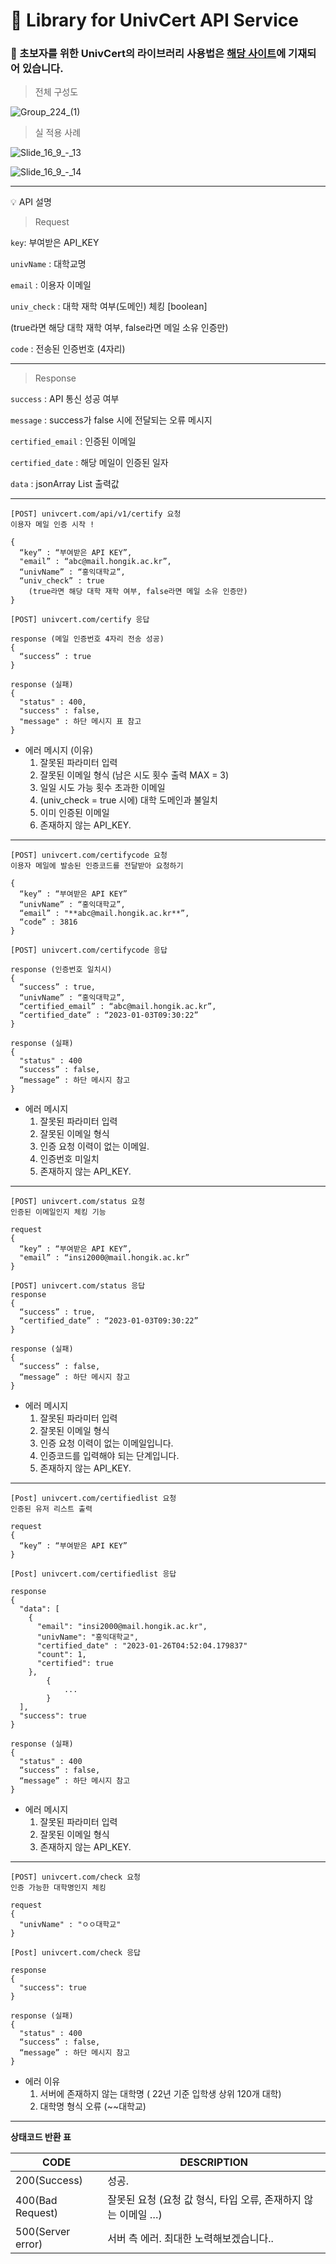 # 🚀 Library for UnivCert API Service

### 🐣 초보자를 위한 UnivCert의 라이브러리 사용법은 [해당 사이트](https://github.com/in-seo/univcert)에 기재되어 있습니다.

> 전체 구성도
> 

![Group_224_(1)](https://s3.us-west-2.amazonaws.com/secure.notion-static.com/856d10b3-c413-4600-9f51-29ca51664db8/Group_250.png?X-Amz-Algorithm=AWS4-HMAC-SHA256&X-Amz-Content-Sha256=UNSIGNED-PAYLOAD&X-Amz-Credential=AKIAT73L2G45EIPT3X45%2F20230211%2Fus-west-2%2Fs3%2Faws4_request&X-Amz-Date=20230211T023712Z&X-Amz-Expires=86400&X-Amz-Signature=9df9ef4875d1bcb8a2217f16eef2643954037be7d8ce492f0cea8a26443bc59d&X-Amz-SignedHeaders=host&response-content-disposition=filename%3D%22Group%2520250.png%22&x-id=GetObject)

> 실 적용 사례
> 

![Slide_16_9_-_13](https://user-images.githubusercontent.com/94730032/218089897-941512eb-1eef-4f27-99ea-5fe13ccd37bd.svg)

![Slide_16_9_-_14](https://user-images.githubusercontent.com/94730032/218089900-9b5ff24f-07c0-4978-9395-9e1242fb1d13.svg)

---

💡 API 설명

> Request
> 

`key`: 부여받은 API_KEY

`univName` : 대학교명

`email` : 이용자 이메일

`univ_check` : 대학 재학 여부(도메인) 체킹 [boolean] 

   (true라면 해당 대학 재학 여부, false라면 메일 소유 인증만)

`code` : 전송된 인증번호 (4자리)

---

> Response
> 

`success` : API 통신 성공 여부

`message` : success가 false 시에 전달되는 오류 메시지

`certified_email` : 인증된 이메일

`certified_date` : 해당 메일이 인증된 일자

`data` : jsonArray List 출력값

---

```
[POST] univcert.com/api/v1/certify 요청 
이용자 메일 인증 시작 !

{
  “key” : “부여받은 API KEY”,
  "email” : “abc@mail.hongik.ac.kr”,
  “univName” : “홍익대학교”,
  “univ_check” : true  
	(true라면 해당 대학 재학 여부, false라면 메일 소유 인증만)
}
```

```
[POST] univcert.com/certify 응답

response (메일 인증번호 4자리 전송 성공)
{
  “success” : true
}

response (실패) 
{
  "status" : 400,
  "success" : false,
  "message" : 하단 메시지 표 참고
}
```

- 에러 메시지 (이유)
    1. 잘못된 파라미터 입력
    2. 잘못된 이메일 형식 (남은 시도 횟수 출력 MAX = 3)
    3. 일일 시도 가능 횟수 초과한 이메일
    4. (univ_check = true 시에) 대학 도메인과 불일치 
    5. 이미 인증된 이메일
    6. 존재하지 않는 API_KEY.

---

```
[POST] univcert.com/certifycode 요청
이용자 메일에 발송된 인증코드를 전달받아 요청하기

{
  “key” : “부여받은 API KEY”
  “univName” : “홍익대학교”,
  “email” : "**abc@mail.hongik.ac.kr**”,
  “code” : 3816
}
```

```
[POST] univcert.com/certifycode 응답

response (인증번호 일치시)
{
  “success” : true,
  “univName” : “홍익대학교”,
  “certified_email” : “abc@mail.hongik.ac.kr”,
  “certified_date” : “2023-01-03T09:30:22”
}

response (실패)
{
  "status" : 400
  “success” : false,
  “message” : 하단 메시지 참고
}
```

- 에러 메시지
    1. 잘못된 파라미터 입력
    2. 잘못된 이메일 형식
    3. 인증 요청 이력이 없는 이메일.
    4. 인증번호 미일치
    5. 존재하지 않는 API_KEY.

---

```
[POST] univcert.com/status 요청
인증된 이메일인지 체킹 기능

request
{
  “key” : “부여받은 API KEY”,
  "email” : “insi2000@mail.hongik.ac.kr” 
}
```

```
[POST] univcert.com/status 응답
response
{
  “success” : true,
  “certified_date” : “2023-01-03T09:30:22”
}

response (실패)
{
  “success” : false,
  “message” : 하단 메시지 참고
}
```

- 에러 메시지
    1. 잘못된 파라미터 입력
    2. 잘못된 이메일 형식
    3. 인증 요청 이력이 없는 이메일입니다.
    4. 인증코드를 입력해야 되는 단계입니다.
    5. 존재하지 않는 API_KEY.

---

```
[Post] univcert.com/certifiedlist 요청
인증된 유저 리스트 출력

request
{
  “key” : “부여받은 API KEY”
}
```

```
[Post] univcert.com/certifiedlist 응답

response
{
  "data": [
    {
      "email": "insi2000@mail.hongik.ac.kr",
      "univName": "홍익대학교",
      "certified_date" : "2023-01-26T04:52:04.179837"
      "count": 1,
      "certified": true
    },
		{
			...
		}
  ],
  "success": true
}

response (실패)
{
  "status" : 400
  “success” : false,
  “message” : 하단 메시지 참고
}
```

- 에러 메시지
    1. 잘못된 파라미터 입력
    2. 잘못된 이메일 형식
    3. 존재하지 않는 API_KEY.

---

```
[POST] univcert.com/check 요청
인증 가능한 대학명인지 체킹

request
{
  "univName" : "ㅇㅇ대학교"
}
```

```
[Post] univcert.com/check 응답

response
{
  "success": true
}

response (실패)
{
  "status" : 400
  “success” : false,
  “message” : 하단 메시지 참고
}
```

- 에러 이유
    1. 서버에 존재하지 않는 대학명 ( 22년 기준 입학생 상위 120개 대학)
    2. 대학명 형식 오류 (~~대학교)

---

**상태코드 반환 표**

| CODE | DESCRIPTION |
| --- | --- |
| 200(Success) | 성공. |
| 400(Bad Request) | 잘못된 요청 (요청 값 형식, 타입 오류, 존재하지 않는 이메일 …) |
| 500(Server error) | 서버 측 에러.  최대한 노력해보겠습니다.. |
